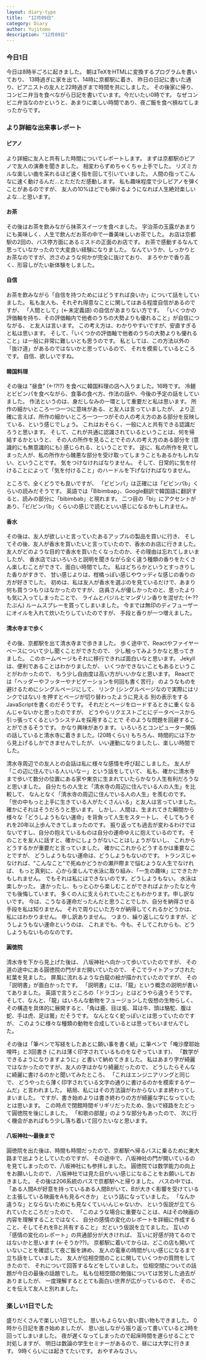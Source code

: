 ```yaml
---
layout: diary-type
title:  "12月09日"
category: Diary
author: Yujitomo
description: "12月09日"
---
```



### 今日1日

今日は8時半ごろに起きました。
朝はTeXをHTMLに変換するプログラムを書いており、
13時過ぎに家を出て、14時に京都駅に着き、
昨日の日記に書いた通り、ピアニストの友人と22時過ぎまで時間を共にしました。
その後家に帰り、コンビニ弁当を食べながら日記を書いています。今だいたい0時です。
なぜコンビニ弁当なのかというと、あまりに楽しい時間であり、夜ご飯を食べ損ねてしまったからです。


### より詳細な出来事レポート

#### ピアノ

より詳細に友人と共有した時間についてレポートします。
まずは京都駅のピアノで友人の演奏を聞きました。
相変わらずめちゃくちゃ上手でした。
リズミカルな楽しい曲を呆れるほど速く指を回して引いていました。
人間の指ってこんなに速く動けるんだ...とただただ感動します。
私も趣味程度で少しピアノを弾くことがあるのですが、
友人の10%ほどでも弾けるようになれば人生絶対楽しいよな...と思います。


#### お茶

その後はお茶を飲みながら抹茶スイーツを食べました。
宇治茶の玉露があまりにも美味しく、人生で飲んだお茶の中で一番美味しいお茶でした。
お店は京都駅の2回の、バス停方面にあるミスドの正面のお店です。
お茶で感動するなんて思っていなかったので大変良い経験になりました。
なんていうか、しっかりとお茶なのですが、渋さのような何かが完全に抜けており、
まろやかで香り高く、形容しがたい新体験をしました。


#### 自信

お茶を飲みながら「自信を持つためにはどうすれば良いか」について話をしていました。
私も友人も、それぞれ得意なことに関してはある程度自信があるのですが、
「人間として」(←未定義語) の自信があまりない方です。
「いくつかの評価軸を持ち、その評価軸内で他者のうちの大勢よりも優れること」が自信につながる、
と友人は言います。
この考え方は、わかりやすいですが、安直すぎると私は思います。
そして、「いくつかの評価軸で他者のうちの大勢よりも優れること」は一般に非常に難しいとも思うのです。
私としては、この方法以外の「抜け道」があるのではないかと思っているので、
それを模索しているところです。
自信、欲しいですね。


#### 韓国料理

その後は "昼食" (←!?!?) を食べに韓国料理の店へ入りました。16時です。
冷麺とビビンパを食べながら、食事の食べ方、作法の話や、今後の予定の話をしていました。
作法というのは、身だしなみの一環として重要だと私は思います。
所作の細かいところ一つ一つに意味がある、と友人は言っていましたが、
より正確に言えば、所作の細かいところ一つ一つがその人の考え方のある部分を反映している、という感じでしょう。
これはおそらく、一般に人と共有できる認識だろうと思います。
そして、これが共通に認識されているということは、何を帰結するかというと、
その人の所作を見ることでその人の考え方のある部分を (意識的にも無意識的にも) 感じられる、ということです。
逆に、私の所作を見てしまった人が、私の所作から醜悪な部分を受け取ってしまうこともあるかもしれない、ということです。
気をつけなければなりません。
そして、日常的に気を付けることによって「気を付けること」のハードルを下げなければなりません。

ところで、全くどうでも良いですが、
「ビビンパ」は正確には「ビビンパb」くらいの読みだそうです。
英語では「Bibimbap」、Google翻訳で韓国語に翻訳すると、読みの部分に「bibimbab」と現れます。
二つ目の「bi」にアクセントがあり、「ビ/ビンパb」くらいの感じで読むといい感じになるかもしれません。


#### 香水

その後は、友人が欲しいと言っていたあるアップルの製品を買いに行き、
そしてその後、友人が香水を買いたいと言っていたので、香水のお店に行きました。
友人がどのような目的で香水を買いたくなったのか、その理由は忘れてしまいましたが、
香水店ではいろいろと説明を聞きながら全く違う種類の香りをたくさん楽しむことができて、面白い時間でした。
私はどちらかというとすっきりした香りがすきで、
甘い感じよりは、柑橘っぽい感じやウッディな感じの香りの方が好きでした。
初めは、私は友人が香水を選ぶのを見ているだけで、あまり何も買うつもりはなかったのですが、
店員さんが優しかったのと、思ったよりも気に入ってしまったことで、
ライムとバジルとマンダリン香りを混ぜた (←??たぶん) ルームスプレーを買ってしまいました。
今までは無印のディフューザーにオイルを入れて炊いたりしていたのですが、
手段と香りが一つ増えました。


#### 清水寺まで歩く

その後、京都駅を出て清水寺まで歩きました。
歩く途中で、Reactやファイヤーベースについて少し聞くことができたので、
少し触ってみようかなと思ってきました。
このホームページもそれに移行できれば面白いなと思います。
Jekyllは、便利であることはわかりましたが、
いくつかできないこともあるということがわかったので、
もう少し自由度は高い方がいいかなと思います。
Reactでは「ヘッダーやフッターやナビゲーションを何回も書く苦行」
のようなものを避けるためにシングルページにして、
リンク (シングルページなので実際にはリンクではない) を押すとページが切り替わったように見える
別の表示をするJavaScriptを書くのだそうです。
それだとページをロードするときに重くなるんじゃないかと思ったのですが、
どうやらリクエストごとにデータベースから引っ張ってくるというシステムを採用することで
そのような問題を回避することができるそうです。
かなり興味があります。
いろいろとコンピューター関係の話していると清水寺に着きました。(20時くらい)
もちろん、時間的には下から見上げるしかできませんでしたが、
いい運動になりましたし、楽しい時間でした。

清水寺周辺での友人との会話は私に様々な感情を呼び起こしました。
友人が「この辺に住んでいる人いいなー」という話をしていて、
私も、確かに清水寺まで歩いて数分の位置にある家や東京に生まれていたらかなり人生有利だろうなと思いました。
自分たちの人生と「清水寺の周辺に住んでいる人の人生」を比較して、
なんとなく「清水寺の周辺に住んでいる人の人生」を羨むのです。
「世の中もっと上手に生きている人がたくさんいる」と友人は言っていました。
確かにそれはそうだろうと思います。
しかし、人間は、生まれてきた瞬間から様々な「どうしようもない運命」を背負って人生をスタートし、
そしてもうそれを20年以上歩んできてしまったのです。
振り返っても過去が変わるわけではないですし、自分の抱えているものは自分の運命ゆえに抱えているのです。
そのことを友人に話すと、確かにしょうがないことはしょうがないし、
これからどうするかが重要だと言っていました。
確かにこれからどうするかは重要なことですが、
どうしようもない運命は、どうしようもないのです。
トランスじゃなければ、"こんなこと"で死ぬかどうかの瀬戸際まで悩むような人生でなければ、
もっと真剣に、心から楽しんで水泳に取り組み、「一生の趣味」にできたかもしれません。
でもそれは私にはできないのです。どうしようもない。
水泳は楽しかった。
速かったし、もっと心から楽しむことができればよかったなと今でも後悔しています。
多くの人に支えられていたこともわかります。申し訳ないです。
今は、こうなる運命だったんだと思うことでしか、自分を納得させる手段を私は知りません。
それで周りにいた方々が納得してくれるかどうかは、私にはわかりません。
申し訳ありません。
つまり、繰り返しになりますが、どうしようもない運命というのは、
これまでも、今も、そしてこれからも、どうしようもないものなのです。



#### 圓徳院

清水寺を下から見上げた後は、
八坂神社へ向かって歩いていたのですが、
その道の途中にある圓徳院の門がまだ開いていたので、
そこでライトアップされた紅葉を見ました。
屏風に流れるような白龍の絵が描かれていたのですが、
その「説明書」が面白かったです。
「説明書」には、「龍」という概念の説明が書いてありました。
英語で言うところの「ドラゴン」とはどうやら違うそうです。
そして、なんと、「龍」はいろんな動物をフュージョンした仮想の生物らしく、
その構造を具体的に展開すると、「角は鹿、目は兎、耳は牛、頭は駱駝、腹は蛇、手は虎、足は鷲」だそうです。
なんとなく蛇っぽいとは思っていたのですが、
このように様々な種類の動物を合成しているとは思ってもいませんでした。

その後は「筆ペンで写経をしたあとに願い事を書く紙」に筆ペンで「唵沙摩耶始哩吽」と3回書き
(これは薄く印字されているものをなぞっています)、
「数学ができるようになりますように」と書いて納めてきました。
私はあまり字が綺麗ではなかったのですが、友人の字はかなり綺麗だったので、
どうしたらそんなに綺麗に書けるのかと聞いてみたところ、
「これはエンジニアリングと同じで、
どうやったら薄く印字されている文字の通りに書けるのかを模索するゲームだ」と言われました。
結局、私にはその方法論がわからないまま終わってしまいました。
ですが、書き始めよりは書き終わりの方が綺麗な字になっていたとは思います。
この時点で閉館時間ギリギリだったため、急いで経路をたどって圓徳院を後にしました。
「和歌の部屋」のような部分もあったので、
次に行く機会があればもう少し落ち着いて回りたいなと思います。


#### 八坂神社〜最後まで

圓徳院を出た後は、時間も時間だったので、京都駅へ帰るバスに乗るために東大路まで出ようとしていたのですが、
その途中で、八坂神社の門が開いているのを見てしまったので、八坂神社にも参拝しました。
圓徳院では数学能力の向上をお願いしたので、
八坂神社では見た目がいい感じになることをお願いしておきました。
その後は206系統のバスで京都駅へと帰りました。
バスの中では、
「ある人間Aが好意を持っているある人間Bがいて、Bが大きく影響を受けていると主張している映画をAも見るべきか」
という話になっていました。
「なんか違うな」とならないためにも見なくていいんじゃないか、
という仮説が立てられていたところだったので、
「このような場合に重要なことは、Aはその映画の内容を理解することではなく、
自分の感情の変化のレポートを詳細に作成すること、そしてそれをBと共有すること」
だという仮説を立てました。
互いの「感情の変化のレポート」の共通部分が大きければ、
互いに好感が持てるのではないかと思います (←そうか??)。
京都駅に着いてからは、どこの店も開いていないことを確認して夜ご飯を諦め、
友人の電車の時間がいい感じになるまで立ち話をしていました。
友人が位相空間のことに関していくつかの質問をしてきたので、
それについて回答するなどをしていました。
位相空間についての話題が今日の最後の話題でした。
私も位相空間の勉強については苦労した過去がありましたが、
一度理解するととても面白い世界が広がっているので、
そのことを伝えて友人と別れました。



### 楽しい1日でした

盛りだくさんで楽しい1日でした。
思いもよらない良い買い物もできました。
0時から日記を書き始めましたが、
思い出しながら振り返って書いていると2時を回ってしまいました。
夜が遅くなってしまったので起床時間を遅らせることで対処しますが、
明日は数論の学生セミナーがあるので、昼には大学に行きます。
9時くらいには起きてたいです。
おやすみなさい。
